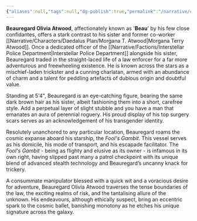 ```yaml
---
{"aliases":null,"tags":null,"dg-publish":true,"permalink":"/narrative/characters/icarus-falls/beauregard-olivia-atwood/","dgPassFrontmatter":true}
---
```


**Beauregard Olivia Atwood**, affectionately known as '**Beau**' by his few close confidantes, offers a stark contrast to his sister and former co-worker [[Narrative/Characters/Daedalus Plan/Morgana T. Atwood\|Morgana Terry Atwood]]. Once a dedicated officer of the [[Narrative/Factions/Interstellar Police Department\|Interstellar Police Department]] alongside his sister, Beauregard traded in the straight-laced life of a law enforcer for a far more adventurous and freewheeling existence. He is known across the stars as a mischief-laden trickster and a cunning charlatan, armed with an abundance of charm and a talent for peddling artefacts of dubious origin and doubtful value.

Standing at 5'4", Beauregard is an eye-catching figure, bearing the same dark brown hair as his sister, albeit fashioning them into a short, carefree style. Add a perpetual layer of slight stubble and you have a man that emanates an aura of perennial roguery. His proud display of his top surgery scars serves as an acknowledgement of his transgender identity.

Resolutely unanchored to any particular location, Beauregard roams the cosmic expanse aboard his starship, the *Fool's Gambit*. This vessel serves as his domicile, his mode of transport, and his escapade facilitator. The *Fool's Gambit* - being as flighty and elusive as its owner - is infamous in its own right, having slipped past many a patrol checkpoint with its unique blend of advanced stealth technology and Beauregard’s uncanny knack for trickery.

A consummate manipulator blessed with a quick wit and a voracious desire for adventure, Beauregard Olivia Atwood traverses the tense boundaries of the law, the exciting realms of risk, and the tantalising allure of the unknown. His endeavours, although ethically suspect, bring an eccentric spark to the cosmic ballet, banishing monotony as he etches his unique signature across the galaxy.